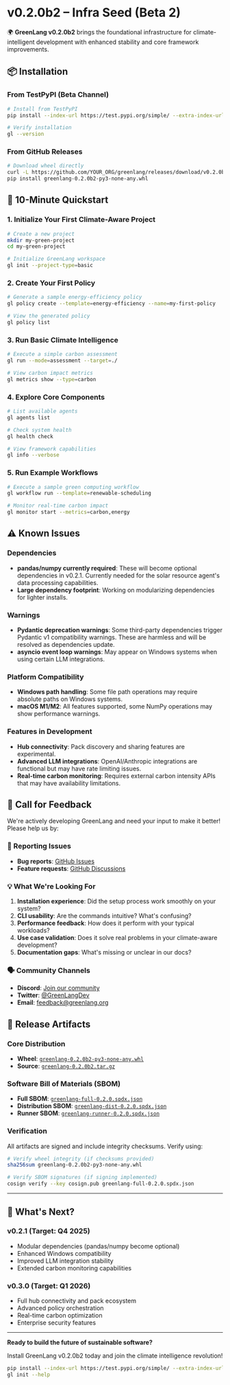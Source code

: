 # v0.2.0b2 – Infra Seed (Beta 2)

🌍 **GreenLang v0.2.0b2** brings the foundational infrastructure for climate-intelligent development with enhanced stability and core framework improvements.

## 📦 Installation

### From TestPyPI (Beta Channel)

```bash
# Install from TestPyPI
pip install --index-url https://test.pypi.org/simple/ --extra-index-url https://pypi.org/simple/ greenlang==0.2.0b2

# Verify installation
gl --version
```

### From GitHub Releases

```bash
# Download wheel directly
curl -L https://github.com/YOUR_ORG/greenlang/releases/download/v0.2.0b2/greenlang-0.2.0b2-py3-none-any.whl -o greenlang-0.2.0b2-py3-none-any.whl
pip install greenlang-0.2.0b2-py3-none-any.whl
```

## 🚀 10-Minute Quickstart

### 1. Initialize Your First Climate-Aware Project

```bash
# Create a new project
mkdir my-green-project
cd my-green-project

# Initialize GreenLang workspace
gl init --project-type=basic
```

### 2. Create Your First Policy

```bash
# Generate a sample energy-efficiency policy
gl policy create --template=energy-efficiency --name=my-first-policy

# View the generated policy
gl policy list
```

### 3. Run Basic Climate Intelligence

```bash
# Execute a simple carbon assessment
gl run --mode=assessment --target=./

# View carbon impact metrics
gl metrics show --type=carbon
```

### 4. Explore Core Components

```bash
# List available agents
gl agents list

# Check system health
gl health check

# View framework capabilities
gl info --verbose
```

### 5. Run Example Workflows

```bash
# Execute a sample green computing workflow
gl workflow run --template=renewable-scheduling

# Monitor real-time carbon impact
gl monitor start --metrics=carbon,energy
```

## ⚠️ Known Issues

### Dependencies
- **pandas/numpy currently required**: These will become optional dependencies in v0.2.1. Currently needed for the solar resource agent's data processing capabilities.
- **Large dependency footprint**: Working on modularizing dependencies for lighter installs.

### Warnings
- **Pydantic deprecation warnings**: Some third-party dependencies trigger Pydantic v1 compatibility warnings. These are harmless and will be resolved as dependencies update.
- **asyncio event loop warnings**: May appear on Windows systems when using certain LLM integrations.

### Platform Compatibility
- **Windows path handling**: Some file path operations may require absolute paths on Windows systems.
- **macOS M1/M2**: All features supported, some NumPy operations may show performance warnings.

### Features in Development
- **Hub connectivity**: Pack discovery and sharing features are experimental.
- **Advanced LLM integrations**: OpenAI/Anthropic integrations are functional but may have rate limiting issues.
- **Real-time carbon monitoring**: Requires external carbon intensity APIs that may have availability limitations.

## 🔄 Call for Feedback

We're actively developing GreenLang and need your input to make it better! Please help us by:

### 🐛 Reporting Issues
- **Bug reports**: [GitHub Issues](https://github.com/YOUR_ORG/greenlang/issues)
- **Feature requests**: [GitHub Discussions](https://github.com/YOUR_ORG/greenlang/discussions)

### 💡 What We're Looking For
1. **Installation experience**: Did the setup process work smoothly on your system?
2. **CLI usability**: Are the commands intuitive? What's confusing?
3. **Performance feedback**: How does it perform with your typical workloads?
4. **Use case validation**: Does it solve real problems in your climate-aware development?
5. **Documentation gaps**: What's missing or unclear in our docs?

### 🗣️ Community Channels
- **Discord**: [Join our community](https://discord.gg/greenlang)
- **Twitter**: [@GreenLangDev](https://twitter.com/greenlangdev)
- **Email**: feedback@greenlang.org

## 📄 Release Artifacts

### Core Distribution
- **Wheel**: [`greenlang-0.2.0b2-py3-none-any.whl`](https://github.com/YOUR_ORG/greenlang/releases/download/v0.2.0b2/greenlang-0.2.0b2-py3-none-any.whl)
- **Source**: [`greenlang-0.2.0b2.tar.gz`](https://github.com/YOUR_ORG/greenlang/releases/download/v0.2.0b2/greenlang-0.2.0b2.tar.gz)

### Software Bill of Materials (SBOM)
- **Full SBOM**: [`greenlang-full-0.2.0.spdx.json`](https://github.com/YOUR_ORG/greenlang/releases/download/v0.2.0b2/greenlang-full-0.2.0.spdx.json)
- **Distribution SBOM**: [`greenlang-dist-0.2.0.spdx.json`](https://github.com/YOUR_ORG/greenlang/releases/download/v0.2.0b2/greenlang-dist-0.2.0.spdx.json)
- **Runner SBOM**: [`greenlang-runner-0.2.0.spdx.json`](https://github.com/YOUR_ORG/greenlang/releases/download/v0.2.0b2/greenlang-runner-0.2.0.spdx.json)

### Verification
All artifacts are signed and include integrity checksums. Verify using:

```bash
# Verify wheel integrity (if checksums provided)
sha256sum greenlang-0.2.0b2-py3-none-any.whl

# Verify SBOM signatures (if signing implemented)
cosign verify --key cosign.pub greenlang-full-0.2.0.spdx.json
```

---

## 🌱 What's Next?

### v0.2.1 (Target: Q4 2025)
- Modular dependencies (pandas/numpy become optional)
- Enhanced Windows compatibility
- Improved LLM integration stability
- Extended carbon monitoring capabilities

### v0.3.0 (Target: Q1 2026)
- Full hub connectivity and pack ecosystem
- Advanced policy orchestration
- Real-time carbon optimization
- Enterprise security features

---

**Ready to build the future of sustainable software?**

Install GreenLang v0.2.0b2 today and join the climate intelligence revolution!

```bash
pip install --index-url https://test.pypi.org/simple/ --extra-index-url https://pypi.org/simple/ greenlang==0.2.0b2
gl init --help
```